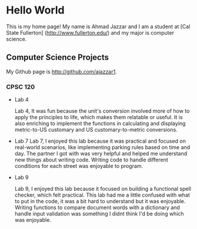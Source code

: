 # Hello World


This is my home page! My name is Ahmad Jazzar and I am a student at [Cal State Fullerton]
(http://www.fullerton.edu/) and my major is computer science.


## Computer Science Projects


My Github page is http://github.com/ajazzar1.


### CPSC 120


* Lab 4
	
	Lab 4, It was fun because the unit's conversion involved more of how to apply the principles to life, which makes them relatable or useful. It is also enriching to implement the functions in calculating and displaying metric-to-US customary and US customary-to-metric conversions. 


* Lab 7
	Lab 7, I enjoyed this lab because it was practical and focused on real-world scenarios, like implementing parking rules based on time and day. The partner I got with was very helpful and helped me understand new things about writing code. Writing code to handle different conditions for each street was enjoyable to program.


* Lab 9


	Lab 9, I enjoyed this lab because it focused on building a functional spell checker, which felt practical. This lab had me a little confused with what to put in the code, it was a bit hard to understand but it was enjoyable. Writing functions to compare document words with a dictionary and handle input validation was something I didnt think I'd be doing which was enjoyable.